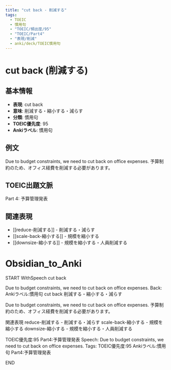 ```yaml
---
title: "cut back - 削減する"
tags:
  - TOEIC
  - 慣用句
  - "TOEIC/頻出度/95"
  - "TOEIC/Part4"
  - "表現/削減"
  - anki/deck/TOEIC慣用句
---
```


# cut back (削減する)

## 基本情報
- **表現**: cut back
- **意味**: 削減する・縮小する・減らす
- **分類**: 慣用句
- **TOEIC優先度**: 95
- **Ankiラベル**: 慣用句

## 例文
Due to budget constraints, we need to cut back on office expenses.
予算制約のため、オフィス経費を削減する必要があります。

## TOEIC出題文脈
Part 4: 予算管理発表

## 関連表現
- [[reduce-削減する]] - 削減する・減らす
- [[scale-back-縮小する]] - 規模を縮小する
- [[downsize-縮小する]] - 規模を縮小する・人員削減する

# Obsidian_to_Anki
START
WithSpeech
cut back

Due to budget constraints, we need to cut back on office expenses.
Back: 
Ankiラベル:慣用句
cut back
削減する・縮小する・減らす

Due to budget constraints, we need to cut back on office expenses.
予算制約のため、オフィス経費を削減する必要があります。

関連表現
reduce-削減する - 削減する・減らす
scale-back-縮小する - 規模を縮小する
downsize-縮小する - 規模を縮小する・人員削減する

TOEIC優先度:95
Part4:予算管理発表
Speech: Due to budget constraints, we need to cut back on office expenses.
Tags: TOEIC優先度:95 Ankiラベル:慣用句 Part4:予算管理発表
<!--ID: 1750490949194-->
END
